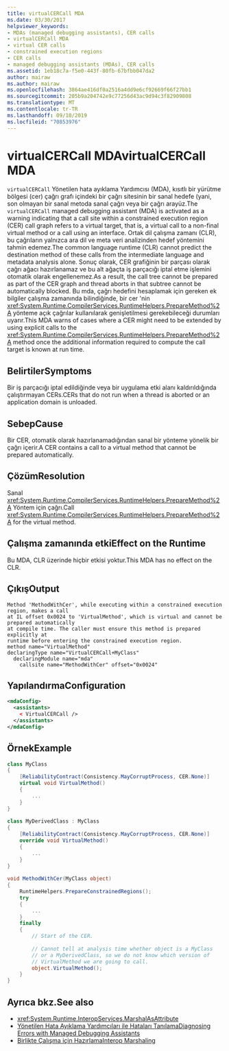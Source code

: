 ```yaml
---
title: virtualCERCall MDA
ms.date: 03/30/2017
helpviewer_keywords:
- MDAs (managed debugging assistants), CER calls
- virtualCERCall MDA
- virtual CER calls
- constrained execution regions
- CER calls
- managed debugging assistants (MDAs), CER calls
ms.assetid: 1eb18c7a-f5e0-443f-80fb-67bfbb047da2
author: mairaw
ms.author: mairaw
ms.openlocfilehash: 3864ae416df0a2516a4dd9e6cf92669f66f27bb1
ms.sourcegitcommit: 205b9a204742e9c77256d43ac9d94c3f82909808
ms.translationtype: MT
ms.contentlocale: tr-TR
ms.lasthandoff: 09/10/2019
ms.locfileid: "70853976"
---
```

# <a name="virtualcercall-mda"></a><span data-ttu-id="6cc3e-102">virtualCERCall MDA</span><span class="sxs-lookup"><span data-stu-id="6cc3e-102">virtualCERCall MDA</span></span>
<span data-ttu-id="6cc3e-103">`virtualCERCall` Yönetilen hata ayıklama Yardımcısı (MDA), kısıtlı bir yürütme bölgesi (cer) çağrı grafı içindeki bir çağrı sitesinin bir sanal hedefe (yani, son olmayan bir sanal metoda sanal çağrı veya bir çağrı arayüz.</span><span class="sxs-lookup"><span data-stu-id="6cc3e-103">The `virtualCERCall` managed debugging assistant (MDA) is activated as a warning indicating that a call site within a constrained execution region (CER) call graph refers to a virtual target, that is, a virtual call to a non-final virtual method or a call using an interface.</span></span> <span data-ttu-id="6cc3e-104">Ortak dil çalışma zamanı (CLR), bu çağrıların yalnızca ara dil ve meta veri analizinden hedef yöntemini tahmin edemez.</span><span class="sxs-lookup"><span data-stu-id="6cc3e-104">The common language runtime (CLR) cannot predict the destination method of these calls from the intermediate language and metadata analysis alone.</span></span> <span data-ttu-id="6cc3e-105">Sonuç olarak, CER grafiğinin bir parçası olarak çağrı ağacı hazırlanamaz ve bu alt ağaçta iş parçacığı iptal etme işlemini otomatik olarak engellenemez.</span><span class="sxs-lookup"><span data-stu-id="6cc3e-105">As a result, the call tree cannot be prepared as part of the CER graph and thread aborts in that subtree cannot be automatically blocked.</span></span> <span data-ttu-id="6cc3e-106">Bu mda, çağrı hedefini hesaplamak için gereken ek bilgiler çalışma zamanında bilindiğinde, bir cer 'nin <xref:System.Runtime.CompilerServices.RuntimeHelpers.PrepareMethod%2A> yönteme açık çağrılar kullanılarak genişletilmesi gerekebileceği durumları uyarır.</span><span class="sxs-lookup"><span data-stu-id="6cc3e-106">This MDA warns of cases where a CER might need to be extended by using explicit calls to the <xref:System.Runtime.CompilerServices.RuntimeHelpers.PrepareMethod%2A> method once the additional information required to compute the call target is known at run time.</span></span>  
  
## <a name="symptoms"></a><span data-ttu-id="6cc3e-107">Belirtiler</span><span class="sxs-lookup"><span data-stu-id="6cc3e-107">Symptoms</span></span>  
 <span data-ttu-id="6cc3e-108">Bir iş parçacığı iptal edildiğinde veya bir uygulama etki alanı kaldırıldığında çalıştırmayan CERs.</span><span class="sxs-lookup"><span data-stu-id="6cc3e-108">CERs that do not run when a thread is aborted or an application domain is unloaded.</span></span>  
  
## <a name="cause"></a><span data-ttu-id="6cc3e-109">Sebep</span><span class="sxs-lookup"><span data-stu-id="6cc3e-109">Cause</span></span>  
 <span data-ttu-id="6cc3e-110">Bir CER, otomatik olarak hazırlanamadığından sanal bir yönteme yönelik bir çağrı içerir.</span><span class="sxs-lookup"><span data-stu-id="6cc3e-110">A CER contains a call to a virtual method that cannot be prepared automatically.</span></span>  
  
## <a name="resolution"></a><span data-ttu-id="6cc3e-111">Çözüm</span><span class="sxs-lookup"><span data-stu-id="6cc3e-111">Resolution</span></span>  
 <span data-ttu-id="6cc3e-112">Sanal <xref:System.Runtime.CompilerServices.RuntimeHelpers.PrepareMethod%2A> Yöntem için çağrı.</span><span class="sxs-lookup"><span data-stu-id="6cc3e-112">Call <xref:System.Runtime.CompilerServices.RuntimeHelpers.PrepareMethod%2A> for the virtual method.</span></span>  
  
## <a name="effect-on-the-runtime"></a><span data-ttu-id="6cc3e-113">Çalışma zamanında etki</span><span class="sxs-lookup"><span data-stu-id="6cc3e-113">Effect on the Runtime</span></span>  
 <span data-ttu-id="6cc3e-114">Bu MDA, CLR üzerinde hiçbir etkisi yoktur.</span><span class="sxs-lookup"><span data-stu-id="6cc3e-114">This MDA has no effect on the CLR.</span></span>  
  
## <a name="output"></a><span data-ttu-id="6cc3e-115">Çıkış</span><span class="sxs-lookup"><span data-stu-id="6cc3e-115">Output</span></span>  
  
```output
Method 'MethodWithCer', while executing within a constrained execution region, makes a call  
at IL offset 0x0024 to 'VirtualMethod', which is virtual and cannot be prepared automatically  
at compile time. The caller must ensure this method is prepared explicitly at  
runtime before entering the constrained execution region.  
method name="VirtualMethod"  
declaringType name="VirtualCERCall+MyClass"  
  declaringModule name="mda"  
    callsite name="MethodWithCer" offset="0x0024"  
```  
  
## <a name="configuration"></a><span data-ttu-id="6cc3e-116">Yapılandırma</span><span class="sxs-lookup"><span data-stu-id="6cc3e-116">Configuration</span></span>  
  
```xml  
<mdaConfig>  
  <assistants>  
    < VirtualCERCall />  
  </assistants>  
</mdaConfig>  
```  
  
## <a name="example"></a><span data-ttu-id="6cc3e-117">Örnek</span><span class="sxs-lookup"><span data-stu-id="6cc3e-117">Example</span></span>  
  
```csharp
class MyClass  
{  
    [ReliabilityContract(Consistency.MayCorruptProcess, CER.None)]  
    virtual void VirtualMethod()  
    {  
        ...  
    }  
}  
  
class MyDerivedClass : MyClass  
{  
    [ReliabilityContract(Consistency.MayCorruptProcess, CER.None)]  
    override void VirtualMethod()  
    {  
        ...  
    }  
}  
  
void MethodWithCer(MyClass object)  
{  
    RuntimeHelpers.PrepareConstrainedRegions();  
    try  
    {  
        ...  
    }  
    finally  
    {  
        // Start of the CER.  
  
        // Cannot tell at analysis time whether object is a MyClass  
        // or a MyDerivedClass, so we do not know which version of   
        // VirtualMethod we are going to call.  
        object.VirtualMethod();  
    }  
}  
```  
  
## <a name="see-also"></a><span data-ttu-id="6cc3e-118">Ayrıca bkz.</span><span class="sxs-lookup"><span data-stu-id="6cc3e-118">See also</span></span>

- <xref:System.Runtime.InteropServices.MarshalAsAttribute>
- [<span data-ttu-id="6cc3e-119">Yönetilen Hata Ayıklama Yardımcıları ile Hataları Tanılama</span><span class="sxs-lookup"><span data-stu-id="6cc3e-119">Diagnosing Errors with Managed Debugging Assistants</span></span>](../../../docs/framework/debug-trace-profile/diagnosing-errors-with-managed-debugging-assistants.md)
- [<span data-ttu-id="6cc3e-120">Birlikte Çalışma için Hazırlama</span><span class="sxs-lookup"><span data-stu-id="6cc3e-120">Interop Marshaling</span></span>](../../../docs/framework/interop/interop-marshaling.md)
